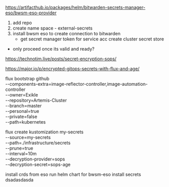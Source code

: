 <https://artifacthub.io/packages/helm/bitwarden-secrets-manager-eso/bwsm-eso-provider>

1. add repo
2. create name space - external-secrets
3. install bwsm eso to create connection to bitwarden
    - get secret manager token for service acc
create cluster secret store

- only proceed once its valid and ready?

<https://technotim.live/posts/secret-encryption-sops/>

<https://major.io/p/encrypted-gitops-secrets-with-flux-and-age/>

flux bootstrap github \
  --components-extra=image-reflector-controller,image-automation-controller \
  --owner=Exikle \
  --repository=Artemis-Cluster \
  --branch=master \
  --personal=true \
  --private=false \
  --path=kubernetes

  flux create kustomization my-secrets \
--source=my-secrets \
--path=./infrastructure/secrets \
--prune=true \
--interval=10m \
--decryption-provider=sops \
--decryption-secret=sops-age

install crds from eso
run helm chart for bwsm-eso
install secrets
dsadasdasda
